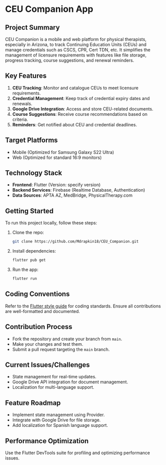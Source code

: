 # CEU Companion App

## Project Summary
CEU Companion is a mobile and web platform for physical therapists, especially in Arizona, to track Continuing Education Units (CEUs) and manage credentials such as CSCS, CPR, Cert TDN, etc. It simplifies the management of licensure requirements with features like file storage, progress tracking, course suggestions, and renewal reminders.

## Key Features
1. **CEU Tracking**: Monitor and catalogue CEUs to meet licensure requirements.
2. **Credential Management**: Keep track of credential expiry dates and renewals.
3. **Google Drive Integration**: Access and store CEU-related documents.
4. **Course Suggestions**: Receive course recommendations based on criteria.
5. **Reminders**: Get notified about CEU and credential deadlines.

## Target Platforms
- Mobile (Optimized for Samsung Galaxy S22 Ultra)
- Web (Optimized for standard 16:9 monitors)

## Technology Stack
- **Frontend**: Flutter (Version: specify version)
- **Backend Services**: Firebase (Realtime Database, Authentication)
- **Data Sources**: APTA AZ, MedBridge, PhysicalTherapy.com

## Getting Started
To run this project locally, follow these steps:

1. Clone the repo:
   ```bash
   git clone https://github.com/Mdrapkin18/CEU_Companion.git
   ```
2. Install dependencies:
   ```bash
   flutter pub get
   ```
3. Run the app:
   ```bash
   flutter run
   ```

## Coding Conventions
Refer to the [Flutter style guide](https://flutter.dev/docs/development/style) for coding standards. Ensure all contributions are well-formatted and documented.

## Contribution Process
- Fork the repository and create your branch from `main`.
- Make your changes and test them.
- Submit a pull request targeting the `main` branch.

## Current Issues/Challenges
- State management for real-time updates.
- Google Drive API integration for document management.
- Localization for multi-language support.

## Feature Roadmap
- Implement state management using Provider.
- Integrate with Google Drive for file storage.
- Add localization for Spanish language support.

## Performance Optimization
Use the Flutter DevTools suite for profiling and optimizing performance issues.
